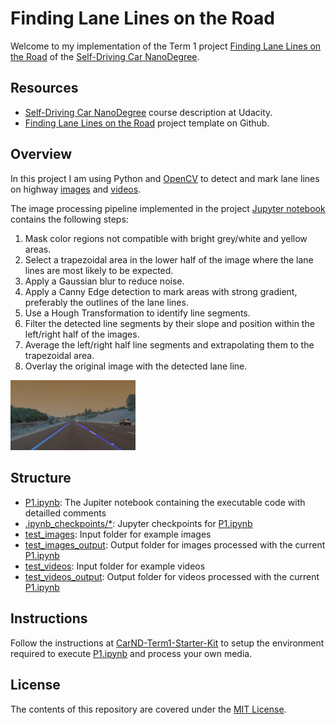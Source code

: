 # Finding Lane Lines on the Road

Welcome to my implementation of the Term 1 project [Finding Lane Lines on the Road](https://github.com/udacity/CarND-LaneLines-P1) of the [Self-Driving Car NanoDegree](https://www.udacity.com/course/self-driving-car-engineer-nanodegree--nd013).


## Resources

* [Self-Driving Car NanoDegree](https://www.udacity.com/course/self-driving-car-engineer-nanodegree--nd013) course description at Udacity.
* [Finding Lane Lines on the Road](https://github.com/udacity/CarND-LaneLines-P1) project template on Github.


## Overview

In this project I am using Python and [OpenCV](https://opencv.org/) to detect and mark lane lines on highway [images](test_images) and [videos](test_videos). 

The image processing pipeline implemented in the project [Jupyter notebook](P1.ipynb) contains the following steps:
1. Mask color regions not compatible with bright grey/white and yellow areas.
2. Select a trapezoidal area in the lower half of the image where the lane lines are most likely to be expected.
3. Apply a Gaussian blur to reduce noise.
4. Apply a Canny Edge detection to mark areas with strong gradient, preferably the outlines of the lane lines.
5. Use a Hough Transformation to identify line segments.
6. Filter the detected line segments by their slope and position within the left/right half of the images.
7. Average the left/right half line segments and extrapolating them to the trapezoidal area.
8. Overlay the original image with the detected lane line.

<img src="test_images_output/solidYellowCurve.jpg" width="200">

## Structure

* [P1.ipynb](P1.ipynb): The Jupiter notebook containing the executable code with detailled comments
* [.ipynb_checkpoints/*](.ipynb_checkpoints): Jupyter checkpoints for [P1.ipynb](P1.ipynb)
* [test_images](test_images): Input folder for example images
* [test_images_output](test_images_output): Output folder for images processed with the current [P1.ipynb](P1.ipynb)
* [test_videos](test_videos): Input folder for example videos
* [test_videos_output](test_videos_output): Output folder for videos processed with the current [P1.ipynb](P1.ipynb)


## Instructions

Follow the instructions at [CarND-Term1-Starter-Kit](https://github.com/udacity/CarND-Term1-Starter-Kit/blob/master/README.md) to setup the environment required to execute [P1.ipynb](P1.ipynb) and process your own media.


## License
The contents of this repository are covered under the [MIT License](https://github.com/mkleesiek/CarND-LaneLines-P1/blob/master/LICENSE).


